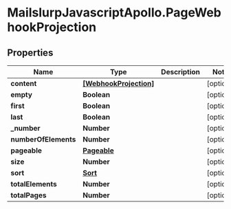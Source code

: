 # MailslurpJavascriptApollo.PageWebhookProjection

## Properties

Name | Type | Description | Notes
------------ | ------------- | ------------- | -------------
**content** | [**[WebhookProjection]**](WebhookProjection.md) |  | [optional] 
**empty** | **Boolean** |  | [optional] 
**first** | **Boolean** |  | [optional] 
**last** | **Boolean** |  | [optional] 
**_number** | **Number** |  | [optional] 
**numberOfElements** | **Number** |  | [optional] 
**pageable** | [**Pageable**](Pageable.md) |  | [optional] 
**size** | **Number** |  | [optional] 
**sort** | [**Sort**](Sort.md) |  | [optional] 
**totalElements** | **Number** |  | [optional] 
**totalPages** | **Number** |  | [optional] 


